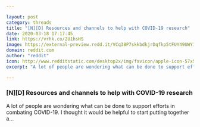 ```yaml
---

layout: post
category: threads
title: "[N][D] Resources and channels to help with COVID-19 research"
date: 2020-03-18 17:17:45
link: https://vrhk.co/2U1hsHS
image: https://external-preview.redd.it/VCq38P7skkbdkjrDqfkp5tFUY49UWY1r11oJGZ77PUY.jpg?width=1200&height=628.272251309&auto=webp&crop=1200:628.272251309,smart&s=283c0102c4bf9bd1788cd13325fa74ff9b4af181
domain: reddit.com
author: "reddit"
icon: http://www.redditstatic.com/desktop2x/img/favicon/apple-icon-57x57.png
excerpt: "A lot of people are wondering what can be done to support efforts in combating COVID-19. I thought it would be helpful to start putting together a..."

---
```


### [N][D] Resources and channels to help with COVID-19 research

A lot of people are wondering what can be done to support efforts in combating COVID-19. I thought it would be helpful to start putting together a...
